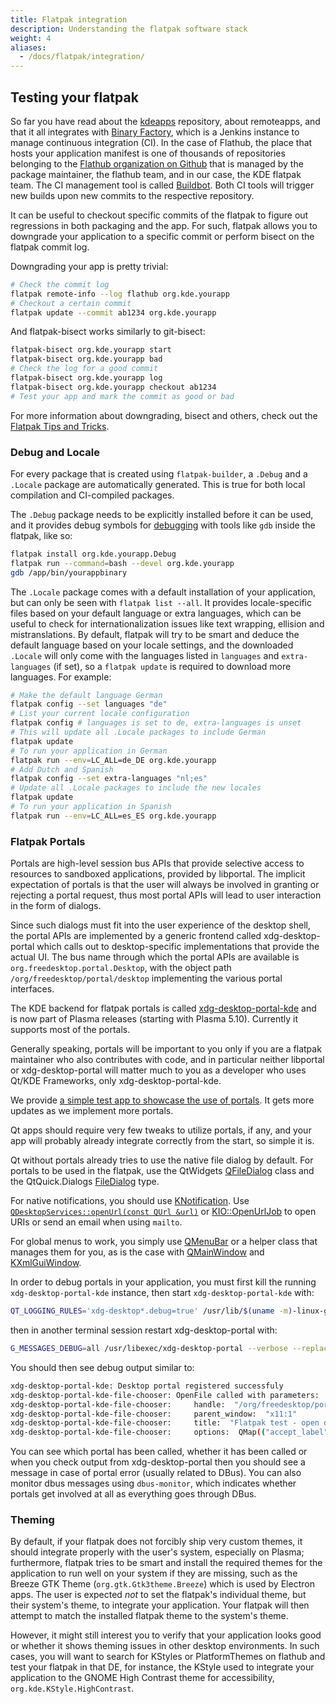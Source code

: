 ```yaml
---
title: Flatpak integration
description: Understanding the flatpak software stack
weight: 4
aliases:
  - /docs/flatpak/integration/
---
```


## Testing your flatpak

So far you have read about the [kdeapps](https://invent.kde.org/packaging/flatpak-kde-applications) repository, about remoteapps, and that it all integrates with [Binary Factory](https://binary-factory.kde.org/), which is a Jenkins instance to manage continuous integration (CI). In the case of Flathub, the place that hosts your application manifest is one of thousands of repositories belonging to the [Flathub organization on Github](https://github.com/flathub) that is managed by the package maintainer, the flathub team, and in our case, the KDE flatpak team. The CI management tool is called [Buildbot](https://buildbot.flathub.org/). Both CI tools will trigger new builds upon new commits to the respective repository.

It can be useful to checkout specific commits of the flatpak to figure out regressions in both packaging and the app. For such, flatpak allows you to downgrade your application to a specific commit or perform bisect on the flatpak commit log.

Downgrading your app is pretty trivial:

```bash
# Check the commit log
flatpak remote-info --log flathub org.kde.yourapp
# Checkout a certain commit
flatpak update --commit ab1234 org.kde.yourapp
```

And flatpak-bisect works similarly to git-bisect:

```bash
flatpak-bisect org.kde.yourapp start
flatpak-bisect org.kde.yourapp bad
# Check the log for a good commit
flatpak-bisect org.kde.yourapp log
flatpak-bisect org.kde.yourapp checkout ab1234
# Test your app and mark the commit as good or bad
```

For more information about downgrading, bisect and others, check out the [Flatpak Tips and Tricks](https://docs.flatpak.org/en/latest/tips-and-tricks.html).

### Debug and Locale

For every package that is created using `flatpak-builder`, a `.Debug` and a `.Locale` package are automatically generated. This is true for both local compilation and CI-compiled packages.

The `.Debug` package needs to be explicitly installed before it can be used, and it provides debug symbols for [debugging](https://docs.flatpak.org/en/latest/debugging.html) with tools like `gdb` inside the flatpak, like so:

```bash
flatpak install org.kde.yourapp.Debug
flatpak run --command=bash --devel org.kde.yourapp
gdb /app/bin/yourappbinary
```

The `.Locale` package comes with a default installation of your application, but can only be seen with `flatpak list --all`. It provides locale-specific files based on your default language or extra languages, which can be useful to check for internationalization issues like text wrapping, ellision and mistranslations. By default, flatpak will try to be smart and deduce the default language based on your locale settings, and the downloaded `.Locale` will only come with the languages listed in `languages` and `extra-languages` (if set), so a `flatpak update` is required to download more languages. For example:

```bash
# Make the default language German
flatpak config --set languages "de"
# List your current locale configuration
flatpak config # languages is set to de, extra-languages is unset
# This will update all .Locale packages to include German
flatpak update
# To run your application in German
flatpak run --env=LC_ALL=de_DE org.kde.yourapp
# Add Dutch and Spanish
flatpak config --set extra-languages "nl;es"
# Update all .Locale packages to include the new locales
flatpak update
# To run your application in Spanish
flatpak run --env=LC_ALL=es_ES org.kde.yourapp
```

### Flatpak Portals

Portals are high-level session bus APIs that provide selective access to resources to sandboxed applications, provided by libportal. The implicit expectation of portals is that the user will always be involved in granting or rejecting a portal request, thus most portal APIs will lead to user interaction in the form of dialogs.

Since such dialogs must fit into the user experience of the desktop shell, the portal APIs are implemented by a generic frontend called xdg-desktop-portal which calls out to desktop-specific implementations that provide the actual UI. The bus name through which the portal APIs are available is `org.freedesktop.portal.Desktop`, with the object path `/org/freedesktop/portal/desktop` implementing the various portal interfaces.

The KDE backend for flatpak portals is called [xdg-desktop-portal-kde](https://invent.kde.org/plasma/xdg-desktop-portal-kde) and is now part of Plasma releases (starting with Plasma 5.10). Currently it supports most of the portals.

Generally speaking, portals will be important to you only if you are a flatpak maintainer who also contributes with code, and in particular neither libportal or xdg-desktop-portal will matter much to you as a developer who uses Qt/KDE Frameworks, only xdg-desktop-portal-kde.

We provide [a simple test app to showcase the use of portals](https://invent.kde.org/libraries/xdg-portal-test-kde). It gets more updates as we implement more portals.

Qt apps should require very few tweaks to utilize portals, if any, and your app will probably already integrate correctly from the start, so simple it is.

Qt without portals already tries to use the native file dialog by default. For portals to be used in the flatpak, use the QtWidgets [QFileDialog](https://doc.qt.io/qt-6/qfiledialog.html) class and the QtQuick.Dialogs [FileDialog](https://doc.qt.io/qt-6/qml-qtquick-dialogs-filedialog.html) type.

For native notifications, you should use [KNotification](https://api.kde.org/frameworks/knotifications/html/classKNotification.html). Use [`QDesktopServices::openUrl(const QUrl &url)`](https://doc.qt.io/qt-6/qdesktopservices.html#openUrl) or [KIO::OpenUrlJob](https://api.kde.org/frameworks/kio/html/classKIO_1_1OpenUrlJob.html) to open URIs or send an email when using `mailto`.

For global menus to work, you simply use [QMenuBar](https://doc.qt.io/qt-6/qmenubar.html) or a helper class that manages them for you, as is the case with [QMainWindow](https://doc.qt.io/qt-6/qmainwindow.html) and [KXmlGuiWindow](https://api.kde.org/frameworks/kxmlgui/html/classKXmlGuiWindow.html).

In order to debug portals in your application, you must first kill the running `xdg-desktop-portal-kde` instance, then start `xdg-desktop-portal-kde` with:

```bash
QT_LOGGING_RULES='xdg-desktop*.debug=true' /usr/lib/$(uname -m)-linux-gnu/libexec/xdg-desktop-portal-kde
```

then in another terminal session restart xdg-desktop-portal with:

```bash
G_MESSAGES_DEBUG=all /usr/libexec/xdg-desktop-portal --verbose --replace
```

You should then see debug output similar to:

```bash
xdg-desktop-portal-kde: Desktop portal registered successfuly
xdg-desktop-portal-kde-file-chooser: OpenFile called with parameters:
xdg-desktop-portal-kde-file-chooser:     handle:  "/org/freedesktop/portal/desktop/request/1_255/t"
xdg-desktop-portal-kde-file-chooser:     parent_window:  "x11:1"
xdg-desktop-portal-kde-file-chooser:     title:  "Flatpak test - open dialog"
xdg-desktop-portal-kde-file-chooser:     options:  QMap(("accept_label", QVariant(QString, "Open (portal)"))("filters", QVariant(QDBusArgument, ))("modal", QVariant(bool, true))("multiple", QVariant(bool, true)))
```

You can see which portal has been called, whether it has been called or when you check output from xdg-desktop-portal then you should see a message in case of portal error (usually related to DBus). You can also monitor dbus messages using `dbus-monitor`, which indicates whether portals get involved at all as everything goes through DBus.

### Theming

By default, if your flatpak does not forcibly ship very custom themes, it should integrate properly with the user's system, especially on Plasma; furthermore, flatpak tries to be smart and install the required themes for the application to run well on your system if they are missing, such as the Breeze GTK Theme (`org.gtk.Gtk3theme.Breeze`) which is used by Electron apps. The user is expected *not* to set the flatpak's individual theme, but their system's theme, to integrate your application. Your flatpak will then attempt to match the installed flatpak theme to the system's theme.

However, it might still interest you to verify that your application looks good or whether it shows theming issues in other desktop environments. In such cases, you will want to search for KStyles or PlatformThemes on flathub and test your flatpak in that DE, for instance, the KStyle used to integrate your application to the GNOME High Contrast theme for accessibility, `org.kde.KStyle.HighContrast`.



